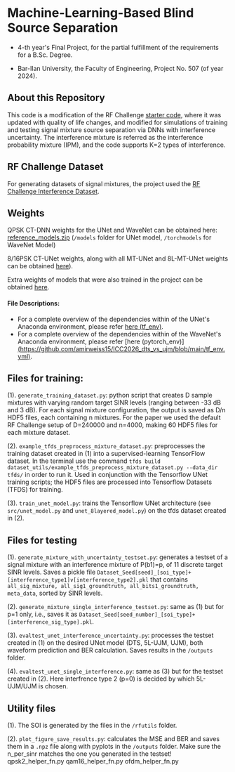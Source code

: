 # Machine-Learning-Based Blind Source Separation
- 4-th year's Final Project, for the partial fulfillment of the requirements for a B.Sc. Degree.

- Bar-Ilan University, the Faculty of Engineering, Project No. 507 (of year 2024).

## About this Repository

This code is a modification of the RF Challenge [starter code](https://github.com/RFChallenge/icassp2024rfchallenge), where it was updated with quality of life changes, and modified for simulations of training and testing signal mixture source separation via DNNs with interference uncertainty. The interference mixture is referred as the interference probability mixture (IPM), and the code supports K=2 types of interference.

## RF Challenge Dataset
For generating datasets of signal mixtures, the project used the [RF Challenge Interference Dataset](https://www.dropbox.com/scl/fi/zlvgxlhp8het8j8swchgg/dataset.zip?rlkey=4rrm2eyvjgi155ceg8gxb5fc4&dl=0).

## Weights
QPSK CT-DNN weights for the UNet and WaveNet can be obtained here: [reference_models.zip](https://www.dropbox.com/scl/fi/890vztq67krephwyr0whb/reference_models.zip?rlkey=6yct3w8rx183f0l3ok2my6rej&dl=0)
(`/models` folder for UNet model, `/torchmodels` for WaveNet Model)

8/16PSK CT-UNet weights, along with all MT-UNet and 8L-MT-UNet weights can be obtained [here](https://www.dropbox.com/scl/fi/gzriho4wv8zeodrswcejm/unet_models.zip?rlkey=qhejjcme6m88roktmgvlfkdyf&st=qhv4vs4t&dl=0)).

Extra weights of models that were also trained in the project can be obtained [here](https://www.dropbox.com/scl/fi/ijg3v1xfgxy7eu3vodf59/extra_models.zip?rlkey=glpxauktf53mpzy6bqr2smeck&st=n0nl2qne&dl=0).

#### File Descriptions:

- For a complete overview of the dependencies within of the UNet's Anaconda environment, please refer [here (tf_env)](https://github.com/amirweiss15/ICC2026_dts_vs_ujm/blob/main/tf_env.yml).
- For a complete overview of the dependencies within of the WaveNet's Anaconda environment, please refer [here (pytorch_env)][(https://github.com/amirweiss15/ICC2026_dts_vs_ujm/blob/main/tf_env.yml)](https://github.com/El-rod/ML-Based-Blind-Source-Seperation/blob/main/pytorch_env.yml). 

## Files for training:

(1). `generate_training_dataset.py`: python script that creates D sample mixtures with varying random target SINR levels (ranging between -33 dB and 3 dB). For each signal mixture configuration, the output is saved as D/n HDF5 files, each containing n mixtures. For the paper we used the default RF Challenge setup of D=240000 and n=4000, making 60 HDF5 files for each mixture dataset.

(2). `example_tfds_preprocess_mixture_dataset.py`: preprocesses the training dataset created in (1) into a supervised-learning TensorFlow dataset. In the terminal use the command `tfds build dataset_utils/example_tfds_preprocess_mixture_dataset.py --data_dir tfds/` in order to run it.
Used in conjunction with the Tensorflow UNet training scripts;
the HDF5 files are processed into Tensorflow Datasets (TFDS) for training.


(3). `train_unet_model.py`: trains the Tensorflow UNet architecture (see `src/unet_model.py` and `unet_8layered_model.py`) on the tfds dataset created in (2).

## Files for testing
(1). `generate_mixture_with_uncertainty_testset.py`: generates a testset of a signal mixture with an interference mixture of P(b1)=p, of 11 discrete target SINR levels. Saves a pickle file `Dataset_Seed[seed]_[soi_type]+[interference_type1]∨[interference_type2].pkl` that contains `all_sig_mixture, all_sig1_groundtruth, all_bits1_groundtruth, meta_data`, sorted by SINR levels.

(2). `generate_mixture_single_interference_testset.py`: same as (1) but for p=1 only, i.e., saves it as `Dataset_Seed[seed_number]_[soi_type]+[interference_sig_type].pkl`.

(3). `evaltest_unet_interference_uncertainty.py`: processes the testset created in (1) on the desired UNet model (DTS, 5L-UJM, UJM), both waveform prediction and BER calculation. Saves results in the `/outputs` folder.

(4). `evaltest_unet_single_interference.py`: same as (3) but for the testset created in (2). Here interfrence type 2 (p=0) is decided by which 5L-UJM/UJM is chosen.

## Utility files
(1). The SOI is generated by the files in the `/rfutils` folder.
   
(2). `plot_figure_save_results.py`: calculates the MSE and BER and saves them in a `.npz` file along with pyplots in the `/outputs` folder. Make sure the n_per_sinr matches the one you generated in the testset!
qpsk2_helper_fn.py
qam16_helper_fn.py
ofdm_helper_fn.py


